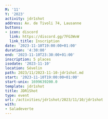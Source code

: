 ```yaml
---
M: '11'
Y: '2023'
activity: jdr1shot
address: Av. de Tivoli 74, Lausanne
buttons:
- icon: discord
  link: https://discord.gg/7FG3WvW
  link_title: Inscription
date: '2023-11-10T19:00:00+01:00'
duration: '4:30:00'
end: '2023-11-10T23:30:00+01:00'
inscription: 5 places
isodate: '2023-11-10'
location: Sévelin
path: 2023/11/2023-11-10-jdr1shot.md
start: '2023-11-10T19:00:00+01:00'
start-unix: 1699639200.0
template: jdr1shot
title: JDR1Shot
type: event
url: /activities/jdr1shot/2023/11/10/jdr1shot
with:
- Saladeverte
---
```

